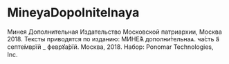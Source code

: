 # MineyaDopolnitelnaya

Минея Дополнительная
Издательство Московской патриархии, Москва 2018.
Тексты приводятся по изданию: МИНЕ́Ѧ дополни́тельнаѧ. ча́сть а҃ септе́мврїй _ феврꙋа́рїй. Москва, 2018. Набор: Ponomar Technologies, Inc.
